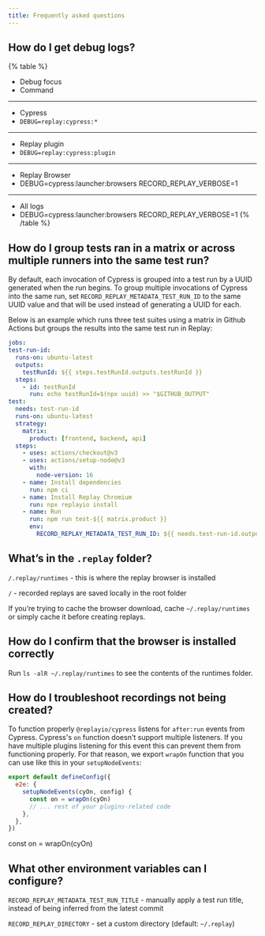```yaml
---
title: Frequently asked questions
---
```


## How do I get debug logs?

{% table %}

- Debug focus
- Command

---

- Cypress
- `DEBUG=replay:cypress:*`

---

- Replay plugin
- `DEBUG=replay:cypress:plugin`

---

- Replay Browser
- DEBUG=cypress:launcher:browsers RECORD_REPLAY_VERBOSE=1

---

- All logs
- DEBUG=cypress:launcher:browsers RECORD_REPLAY_VERBOSE=1
  {% /table %}

## How do I group tests ran in a matrix or across multiple runners into the same test run?

By default, each invocation of Cypress is grouped into a test run by a UUID generated when the run begins. To group multiple invocations of Cypress into the same run, set `RECORD_REPLAY_METADATA_TEST_RUN_ID` to the same UUID value and that will be used instead of generating a UUID for each.

Below is an example which runs three test suites using a matrix in Github Actions but groups the results into the same test run in Replay:

```yaml {% fileName=".github/workflows/e2e.yml" %}
jobs:
test-run-id:
  runs-on: ubuntu-latest
  outputs:
    testRunId: ${{ steps.testRunId.outputs.testRunId }}
  steps:
    - id: testRunId
      run: echo testRunId=$(npx uuid) >> "$GITHUB_OUTPUT"
test:
  needs: test-run-id
  runs-on: ubuntu-latest
  strategy:
    matrix:
      product: [frontend, backend, api]
  steps:
    - uses: actions/checkout@v3
    - uses: actions/setup-node@v3
      with:
        node-version: 16
    - name: Install dependencies
      run: npm ci
    - name: Install Replay Chromium
      run: npx replayio install
    - name: Run
      run: npm run test-${{ matrix.product }}
      env:
        RECORD_REPLAY_METADATA_TEST_RUN_ID: ${{ needs.test-run-id.outputs.testRunId }}
```

## What’s in the `.replay` folder?

`/.replay/runtimes` - this is where the replay browser is installed

`/` - recorded replays are saved locally in the root folder

If you’re trying to cache the browser download, cache `~/.replay/runtimes` or simply cache it before creating replays.

## How do I confirm that the browser is installed correctly

Run `ls -alR ~/.replay/runtimes` to see the contents of the runtimes folder.

## How do I troubleshoot recordings not being created?

To function properly `@replayio/cypress` listens for `after:run` events from Cypress. Cypress's `on` function doesn't support multiple listeners. If you have multiple plugins listening for this event this can prevent them from functioning properly. For that reason, we export `wrapOn` function that you can use like this in your `setupNodeEvents`:

```js
export default defineConfig({
  e2e: {
    setupNodeEvents(cyOn, config) {
      const on = wrapOn(cyOn)
      // ... rest of your plugins-related code
    },
  },
})
```

const on = wrapOn(cyOn)

## What other environment variables can I configure?

`RECORD_REPLAY_METADATA_TEST_RUN_TITLE` - manually apply a test run title, instead of being inferred from the latest commit

`RECORD_REPLAY_DIRECTORY` - set a custom directory (default: `~/.replay`)
